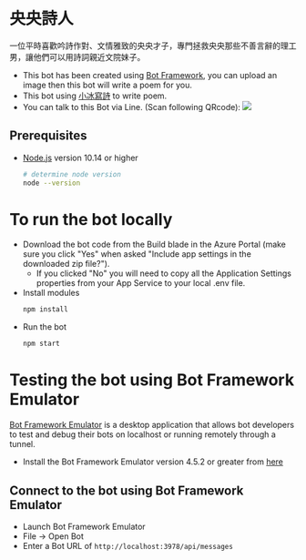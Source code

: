 # 央央詩人
一位平時喜歡吟詩作對、文情雅致的央央才子，專門拯救央央那些不善言辭的理工男，讓他們可以用詩詞親近文院妹子。

- This bot has been created using [Bot Framework](https://dev.botframework.com), you can upload an image then this bot will write a poem for you.
- This bot using [小冰寫詩](https://poem.msxiaobing.com/) to write poem.
- You can talk to this Bot via Line. (Scan following QRcode):
![](https://i.imgur.com/dDAMtwO.png)


## Prerequisites
- [Node.js](https://nodejs.org) version 10.14 or higher
    ```bash
    # determine node version
    node --version
    ```
# To run the bot locally
- Download the bot code from the Build blade in the Azure Portal (make sure you click "Yes" when asked "Include app settings in the downloaded zip file?").
    - If you clicked "No" you will need to copy all the Application Settings properties from your App Service to your local .env file.
- Install modules
    ```bash
    npm install
    ```
- Run the bot
    ```bash
    npm start
    ```

# Testing the bot using Bot Framework Emulator
[Bot Framework Emulator](https://github.com/microsoft/botframework-emulator) is a desktop application that allows bot developers to test and debug their bots on localhost or running remotely through a tunnel.

- Install the Bot Framework Emulator version 4.5.2 or greater from [here](https://github.com/Microsoft/BotFramework-Emulator/releases)

## Connect to the bot using Bot Framework Emulator
- Launch Bot Framework Emulator
- File -> Open Bot
- Enter a Bot URL of `http://localhost:3978/api/messages`